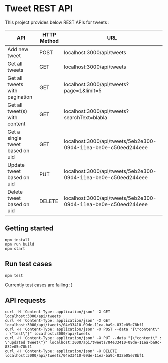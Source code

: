 # Tweet REST API

This project provides below REST APIs for tweets :

| API        | HTTP Method           | URL  |
| ------------- |-------------| -----|
| Add new tweet      | POST | localhost:3000/api/tweets |
| Get all tweets      | GET      |   localhost:3000/api/tweets |
| Get all tweets with pagination | GET      |    localhost:3000/api/tweets?page=1&limit=5 |
| Get all tweet(s) with content | GET      |    localhost:3000/api/tweets?searchText=blabla |
| Get a single tweet based on uid | GET      |    localhost:3000/api/tweets/5eb2e300-09d4-11ea-be0e-c50eed244eee |
| Update tweet based on uid | PUT      |    localhost:3000/api/tweets/5eb2e300-09d4-11ea-be0e-c50eed244eee |
| Delete tweet based on uid | DELETE      |    localhost:3000/api/tweets/5eb2e300-09d4-11ea-be0e-c50eed244eee |


## Getting started
```
npm install
npm run build
npm start
```

## Run test cases
```
npm test
```
Currently test cases are failing :(

## API requests

```
curl -H 'Content-Type: application/json' -X GET localhost:3000/api/tweets
curl -H 'Content-Type: application/json' -X GET localhost:3000/api/tweets/04e33410-09de-11ea-ba9c-832e05e78bf1
curl -H 'Content-Type: application/json' -X POST --data "{\"content\" : \"test\"}" localhost:3000/api/tweets
curl -H 'Content-Type: application/json' -X PUT --data "{\"content\" : \"updated tweet\"}" localhost:3000/api/tweets/04e33410-09de-11ea-ba9c-832e05e78bf1
curl -H 'Content-Type: application/json' -X DELETE localhost:3000/api/tweets/04e33410-09de-11ea-ba9c-832e05e78bf1

```
